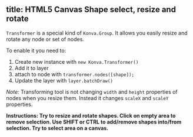 title: HTML5 Canvas Shape select, resize and rotate
---

`Transformer` is a special kind of `Konva.Group`. It allows you easily resize and rotate any node or set of nodes.

To enable it you need to:

1. Create new instance with `new Konva.Transformer()`
2. Add it to layer
3. attach to node with `transformer.nodes([shape]);`
4. Update the layer with `layer.batchDraw()`


*Note:* Transforming tool is not changing `width` and `height` properties of nodes when you resize them. Instead it changes `scaleX` and `scaleY` properties.

**Instructions: Try to resize and rotate shapes. Click on empty area to remove selection. Use SHIFT or CTRL to add/remove shapes into/from selection. Try to select area on a canvas.**

<!-- {% iframe /downloads/code/select_and_transform/Basic_demo.html %} -->

<!-- {% include_code Konva Shape transform and selection Demo select_and_transform/Basic_demo.html %} -->